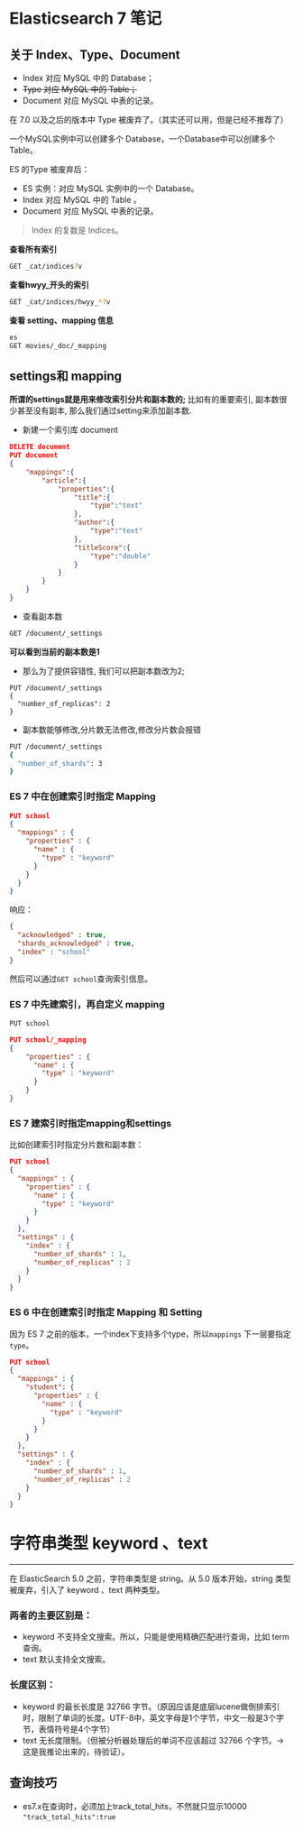 # Elasticsearch 7 笔记

## 关于 Index、Type、Document

- Index 对应 MySQL 中的 Database；
- ~~Type 对应 MySQL 中的 Table；~~
- Document 对应 MySQL 中表的记录。

在 7.0 以及之后的版本中 Type 被废弃了。（其实还可以用，但是已经不推荐了）

一个MySQL实例中可以创建多个 Database，一个Database中可以创建多个Table。

ES 的Type 被废弃后：

- ES 实例：对应 MySQL 实例中的一个 Database。
- Index 对应 MySQL 中的 Table 。
- Document 对应 MySQL 中表的记录。

> Index 的复数是 Indices。



**查看所有索引**

```sh
GET _cat/indices?v
```

**查看hwyy_开头的索引**

```sh
GET _cat/indices/hwyy_*?v
```

**查看 setting、mapping 信息**

```sh
es
GET movies/_doc/_mapping
```

## settings和 mapping 

**所谓的settings就是用来修改索引分片和副本数的;**
比如有的重要索引, 副本数很少甚至没有副本, 那么我们通过setting来添加副本数.

- 新建一个索引库 document

```json
DELETE document
PUT document
{
    "mappings":{
        "article":{
            "properties":{
                "title":{
                    "type":"text"
                },
                "author":{
                    "type":"text"
                },
                "titleScore":{
                    "type":"double"
                }
            }
        }
    }
}
```

- 查看副本数

```sh
GET /document/_settings
```

**可以看到当前的副本数是1**

- 那么为了提供容错性, 我们可以把副本数改为2;

```shell
PUT /document/_settings
{
  "number_of_replicas": 2
}
```

- 副本数能够修改,分片数无法修改,修改分片数会报错

```sh
PUT /document/_settings
{
  "number_of_shards": 3
}
```

### ES 7 中在创建索引时指定 Mapping

```json
PUT school
{
  "mappings" : {
    "properties" : {
      "name" : {
        "type" : "keyword"
      }
    }
  }
}
```

响应：

```json
{
  "acknowledged" : true,
  "shards_acknowledged" : true,
  "index" : "school"
}
```

然后可以通过`GET school`查询索引信息。

### ES 7 中先建索引，再自定义 mapping

```sh
PUT school
```

```json
PUT school/_mapping
{
    "properties" : {
      "name" : {
        "type" : "keyword"
      }
    }
}
```

### ES 7 建索引时指定mapping和settings

比如创建索引时指定分片数和副本数：

```json
PUT school
{
  "mappings" : {
    "properties" : {
      "name" : {
        "type" : "keyword"
      }
    }
  },
  "settings" : {
    "index" : {
      "number_of_shards" : 1,
      "number_of_replicas" : 2
    }
  }
}
```

### ES 6 中在创建索引时指定 Mapping 和 Setting

因为 ES 7 之前的版本，一个index下支持多个type，所以`mappings` 下一层要指定 `type`。

```json
PUT school
{
  "mappings" : {
    "student": {
      "properties" : {
        "name" : {
          "type" : "keyword"
        }
      }
    }
  },
  "settings" : {
    "index" : {
      "number_of_shards" : 1,
      "number_of_replicas" : 2
    }
  }
}
```

# 字符串类型 keyword 、text

------

在 ElasticSearch 5.0 之前，字符串类型是 string。从 5.0 版本开始，string 类型被废弃，引入了 keyword 、text 两种类型。

### 两者的主要区别是：

- keyword 不支持全文搜索。所以，只能是使用精确匹配进行查询，比如 term 查询。
- text 默认支持全文搜索。

### 长度区别：

- keyword 的最长长度是 32766 字节。（原因应该是底层lucene做倒排索引时，限制了单词的长度。UTF-8中，英文字母是1个字节，中文一般是3个字节，表情符号是4个字节）
- text 无长度限制。（但被分析器处理后的单词不应该超过 32766 个字节。-> 这是我推论出来的，待验证）。



## 查询技巧

- es7.x在查询时，必须加上track_total_hits，不然就只显示10000   `"track_total_hits":true` 



